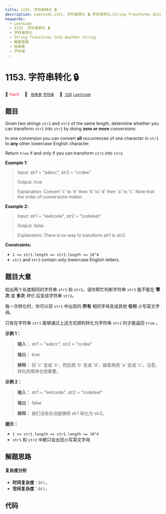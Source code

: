 ```yaml
---
title: 1153. 字符串转化 🔒
description: LeetCode,1153. 字符串转化 🔒,字符串转化,String Transforms Into Another String,解题思路,哈希表,字符串
keywords:
  - LeetCode
  - 1153. 字符串转化 🔒
  - 字符串转化
  - String Transforms Into Another String
  - 解题思路
  - 哈希表
  - 字符串
---
```


# 1153. 字符串转化 🔒

🔴 <font color=#ff334b>Hard</font>&emsp; 🔖&ensp; [`哈希表`](/tag/hash-table.md) [`字符串`](/tag/string.md)&emsp; 🔗&ensp;[`力扣`](https://leetcode.cn/problems/string-transforms-into-another-string) [`LeetCode`](https://leetcode.com/problems/string-transforms-into-another-string)

## 题目

Given two strings `str1` and `str2` of the same length, determine whether you
can transform `str1` into `str2` by doing **zero or more** _conversions_.

In one conversion you can convert **all** occurrences of one character in
`str1` to **any** other lowercase English character.

Return `true` if and only if you can transform `str1` into `str2`.



**Example 1:**

> Input: str1 = "aabcc", str2 = "ccdee"
> 
> Output: true
> 
> Explanation: Convert 'c' to 'e' then 'b' to 'd' then 'a' to 'c'. Note that the order of conversions matter.

**Example 2:**

> Input: str1 = "leetcode", str2 = "codeleet"
> 
> Output: false
> 
> Explanation: There is no way to transform str1 to str2.

**Constraints:**

  * `1 <= str1.length == str2.length <= 10^4`
  * `str1` and `str2` contain only lowercase English letters.


## 题目大意

给出两个长度相同的字符串 `str1` 和 `str2`。请你帮忙判断字符串 `str1` 能不能在 **零次**  或 **多次**  _转化_
后变成字符串 `str2`。

每一次转化时，你可以将 `str1` 中出现的 **所有**  相同字母变成其他 **任何**  小写英文字母。

只有在字符串 `str1` 能够通过上述方式顺利转化为字符串 `str2` 时才能返回 `true` 。​​



**示例 1：**

> 
> 
> 
> 
> 
> **输入：** str1 = "aabcc", str2 = "ccdee"
> 
> **输出：** true
> 
> **解释：** 将 'c' 变成 'e'，然后把 'b' 变成 'd'，接着再把 'a' 变成 'c'。注意，转化的顺序也很重要。
> 
> 

**示例 2：**

> 
> 
> 
> 
> 
> **输入：** str1 = "leetcode", str2 = "codeleet"
> 
> **输出：** false
> 
> **解释：** 我们没有办法能够把 str1 转化为 str2。
> 
> 



**提示：**

  * `1 <= str1.length == str2.length <= 10^4`
  * `str1` 和 `str2` 中都只会出现小写英文字母


## 解题思路

#### 复杂度分析

- **时间复杂度**：`O()`，
- **空间复杂度**：`O()`，

## 代码

```javascript

```
